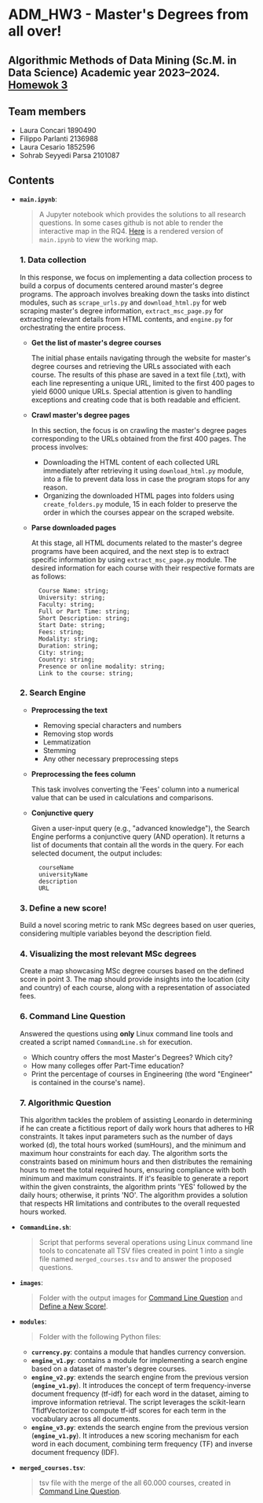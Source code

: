 # ADM_HW3 - Master's Degrees from all over!
Algorithmic Methods of Data Mining (Sc.M. in Data Science) Academic year 2023–2024. [Homewok 3](https://github.com/Sapienza-University-Rome/ADM/tree/master/2023/Homework_3)
---

## Team members
* Laura Concari 1890490
* Filippo Parlanti 2136988
* Laura Cesario 1852596
* Sohrab Seyyedi Parsa 2101087

## Contents
* __`main.ipynb`__: 
	> A Jupyter notebook which provides the solutions to all research questions.
	> In some cases github is not able to render the interactive map in the RQ4. [Here](https://nbviewer.org/github/lauraaconcari/ADM_HW3/blob/main/main.ipynb) is a rendered version of `main.ipynb` to view the working map.

    ### 1. Data collection

    In this response, we focus on implementing a data collection process to build a corpus of documents centered around master's degree programs. The approach involves breaking down the tasks into distinct modules, such as ```scrape_urls.py``` and ```download_html.py``` for web scraping master's degree information, ```extract_msc_page.py``` for extracting relevant details from HTML contents, and ```engine.py``` for orchestrating the entire process. 

    * **Get the list of master's degree courses**
    
        The initial phase entails navigating through the website for master's degree courses and retrieving the URLs associated with each course. The results of this phase are saved in a text file (.txt), with each line representing a unique URL, limited to the first 400 pages to yield 6000 unique URLs. Special attention is given to handling exceptions and creating code that is both readable and efficient.

    * **Crawl master's degree pages**

        In this section, the focus is on crawling the master's degree pages corresponding to the URLs obtained from the first 400 pages. The process involves:

        - Downloading the HTML content of each collected URL immediately after retrieving it using ```download_html.py``` module, into a file to prevent data loss in case the program stops for any reason.
        - Organizing the downloaded HTML pages into folders using ```create_folders.py``` module, 15 in each folder to preserve the order in which the courses appear on the scraped website.

    * **Parse downloaded pages** 

        At this stage, all HTML documents related to the master's degree programs have been acquired, and the next step is to extract specific information by using ```extract_msc_page.py``` module. The desired information for each course with their respective formats are as follows:

            Course Name: string;
            University: string; 
            Faculty: string; 
            Full or Part Time: string; 
            Short Description: string; 
            Start Date: string; 
            Fees: string; 
            Modality: string; 
            Duration: string; 
            City: string; 
            Country: string; 
            Presence or online modality: string; 
            Link to the course: string;

    ### 2. Search Engine
    * **Preprocessing the text**
        - Removing special characters and numbers
        - Removing stop words
        - Lemmatization
        - Stemming 
        - Any other necessary preprocessing steps

    * **Preprocessing the fees column** 

        This task involves converting the 'Fees' column into a numerical value that can be used in calculations and comparisons.

    * **Conjunctive query**

        Given a user-input query (e.g., "advanced knowledge"), the Search Engine performs a conjunctive query (AND operation). It returns a list of documents that contain all the words in the query. For each selected document, the output includes:

            courseName
            universityName
            description
            URL
    
    <a id="define-new-score"></a>
    ### 3. Define a new score!
    Build a novel scoring metric to rank MSc degrees based on user queries, considering multiple variables beyond the description field.
    
    ### 4. Visualizing the most relevant MSc degrees
    Create a map showcasing MSc degree courses based on the defined score in point 3. The map should provide insights into the location (city and country) of each course, along with a representation of associated fees.

    <a id="command-line-question"></a>
    ### 6. Command Line Question
    Answered the questions using **only** Linux command line tools and created a script named ```CommandLine.sh``` for execution.

    - Which country offers the most Master's Degrees? Which city?
    - How many colleges offer Part-Time education?
    - Print the percentage of courses in Engineering (the word "Engineer" is contained in the course's name).

    ### 7. Algorithmic Question 
    This algorithm tackles the problem of assisting Leonardo in determining if he can create a fictitious report of daily work hours that adheres to HR constraints. It takes input parameters such as the number of days worked (d), the total hours worked (sumHours), and the minimum and maximum hour constraints for each day. The algorithm sorts the constraints based on minimum hours and then distributes the remaining hours to meet the total required hours, ensuring compliance with both minimum and maximum constraints. If it's feasible to generate a report within the given constraints, the algorithm prints 'YES' followed by the daily hours; otherwise, it prints 'NO'. The algorithm provides a solution that respects HR limitations and contributes to the overall requested hours worked.


* __`CommandLine.sh`__: 
    > Script that performs several operations using Linux command line tools to concatenate all TSV files created in point 1 into a single file named ```merged_courses.tsv``` and to answer the proposed questions. 


* __`images`__: 
    > Folder with the output images for [Command Line Question](#command-line-question) and  [Define a New Score!](#define-new-score).

* __`modules`__: 
    > Folder with the following Python files: 
    * __`currency.py`__: contains a module that handles currency conversion. 
    * __`engine_v1.py`__: contains a module for implementing a search engine based on a dataset of master's degree courses. 
    * __`engine_v2.py`__: extends the search engine from the previous version (__`engine_v1.py`__). It introduces the concept of term frequency-inverse document frequency (tf-idf) for each word in the dataset, aiming to improve information retrieval. The script leverages the scikit-learn TfidfVectorizer to compute tf-idf scores for each term in the vocabulary across all documents.
    * __`engine_v3.py`__: extends the search engine from the previous version (__`engine_v1.py`__). It introduces a new scoring mechanism for each word in each document, combining term frequency (TF) and inverse document frequency (IDF). 

* __`merged_courses.tsv`__: 
    > tsv file with the merge of the all 60.000 courses, created in [Command Line Question](#command-line-question). 
